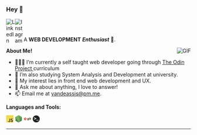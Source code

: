 <h3 title="hehehe"> Hey 👋</h3>

<a href="https://www.linkedin.com/in/yanrodrigues-/">
  <img align="left" alt="LinkedIn" width="24px" src="https://cdn.jsdelivr.net/npm/simple-icons@v3/icons/linkedin.svg" />
</a>
<a href="https://www.instagram.com/yanrodgues/">
  <img align="left" alt=" Instagram" width="24px" src="https://cdn.jsdelivr.net/npm/simple-icons@v3/icons/instagram.svg" />
</a>





<br />
<br />

A **WEB DEVELOPMENT** ***Enthusiast*** 🚀.
 

  <img align="right" alt="GIF" src="https://www.gano.name/bekah/veritas/images/computer_penguin_programming.gif" />

**About Me!**

- 👨🏽‍💻 I’m currently a self taught web developer going through <a href="https://www.theodinproject.com">The Odin Project </a>curriculum
- 🌱 I’m also studying System Analysis and Development at university. 
- 🤔 My interest lies in front end web development and UX.
- 💬 Ask me about anything, I love to answer!
- 📫 Email me at [yandeassis@pm.me](mailto:yandeassis@pm.me).



**Languages and Tools:**  



<code><img height="20" src="https://raw.githubusercontent.com/github/explore/80688e429a7d4ef2fca1e82350fe8e3517d3494d/topics/javascript/javascript.png"></code>
<code><img height="20" src="https://raw.githubusercontent.com/github/explore/80688e429a7d4ef2fca1e82350fe8e3517d3494d/topics/nodejs/nodejs.png"></code>
<code><img height="20" src="https://raw.githubusercontent.com/github/explore/80688e429a7d4ef2fca1e82350fe8e3517d3494d/topics/git/git.png"></code>
<code><img height="20" src="https://raw.githubusercontent.com/github/explore/80688e429a7d4ef2fca1e82350fe8e3517d3494d/topics/terminal/terminal.png"></code>


----

